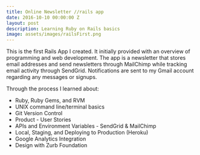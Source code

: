 ```yaml
---
title: Online Newsletter //rails app
date: 2016-10-10 00:00:00 Z
layout: post
description: Learning Ruby on Rails basics
image: assets/images/railsFirst.png
---
```


This is the first Rails App I created. It initially provided with an overview of programming and web development. The app is a newsletter that stores email addresses and send newsletters through MailChimp while tracking email activity through SendGrid. Notifications are sent to my Gmail account regarding any messages or signups.

Through the process I learned about:
<ul>
  <li>Ruby, Ruby Gems, and RVM</li>
  <li>UNIX command line/terminal basics</li>
  <li>Git Version Control</li>
  <li>Product - User Stories</li>
  <li>APIs and Environment Variables - SendGrid & MailChimp</li>
  <li>Local, Staging, and Deploying to Production (Heroku)</li>
  <li>Google Analytics Integration</li>
  <li>Design with Zurb Foundation</li>
</ul>
